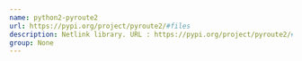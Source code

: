```yaml
---
name: python2-pyroute2
url: https://pypi.org/project/pyroute2/#files
description: Netlink library. URL : https://pypi.org/project/pyroute2/#files Groups : None
group: None
---
```

